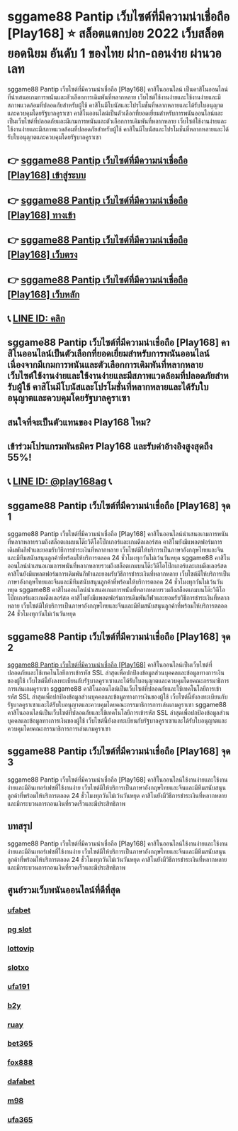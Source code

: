 
# sggame88 Pantip เว็บไซต์ที่มีความน่าเชื่อถือ [Play168] ⭐ สล็อตแตกบ่อย 2022 เว็บสล็อตยอดนิยม อันดับ 1 ของไทย ฝาก-ถอนง่าย ผ่านวอเลท

sggame88 Pantip เว็บไซต์ที่มีความน่าเชื่อถือ [Play168] คาสิโนออนไลน์ เป็นคาสิโนออนไลน์ที่นําเสนอเกมการพนันและตัวเลือกการเดิมพันที่หลากหลาย เว็บไซต์ใช้งานง่ายและใช้งานง่ายและมีสภาพแวดล้อมที่ปลอดภัยสําหรับผู้ใช้ คาสิโนมีโบนัสและโปรโมชั่นที่หลากหลายและได้รับใบอนุญาตและควบคุมโดยรัฐบาลคูราเซา
คาสิโนออนไลน์เป็นตัวเลือกที่ยอดเยี่ยมสําหรับการพนันออนไลน์และเป็นเว็บไซต์ที่ปลอดภัยและมีเกมการพนันและตัวเลือกการเดิมพันที่หลากหลาย เว็บไซต์ใช้งานง่ายและใช้งานง่ายและมีสภาพแวดล้อมที่ปลอดภัยสําหรับผู้ใช้ คาสิโนมีโบนัสและโปรโมชั่นที่หลากหลายและได้รับใบอนุญาตและควบคุมโดยรัฐบาลคูราเซา

## 👉 [sggame88 Pantip เว็บไซต์ที่มีความน่าเชื่อถือ [Play168] เข้าสู่ระบบ](https://bit.ly/3TCj9rY)
## 👉 [sggame88 Pantip เว็บไซต์ที่มีความน่าเชื่อถือ [Play168] ทางเข้า](https://bit.ly/3TCj9rY)
## 👉 [sggame88 Pantip เว็บไซต์ที่มีความน่าเชื่อถือ [Play168] เว็บตรง](https://bit.ly/3TCj9rY)
## 👉 [sggame88 Pantip เว็บไซต์ที่มีความน่าเชื่อถือ [Play168] เว็บหลัก](https://bit.ly/3TCj9rY)
## 📞 [LINE ID: คลิก](https://line.me/R/ti/p/@342mcrfd)

## sggame88 Pantip เว็บไซต์ที่มีความน่าเชื่อถือ [Play168] คาสิโนออนไลน์เป็นตัวเลือกที่ยอดเยี่ยมสําหรับการพนันออนไลน์เนื่องจากมีเกมการพนันและตัวเลือกการเดิมพันที่หลากหลาย เว็บไซต์ใช้งานง่ายและใช้งานง่ายและมีสภาพแวดล้อมที่ปลอดภัยสําหรับผู้ใช้ คาสิโนมีโบนัสและโปรโมชั่นที่หลากหลายและได้รับใบอนุญาตและควบคุมโดยรัฐบาลคูราเซา

## สนใจที่จะเป็นตัวแทนของ Play168 ไหม?
## เข้าร่วมโปรแกรมพันธมิตร Play168 และรับค่าอ้างอิงสูงสุดถึง 55%!
## 📞 [LINE ID: @play168ag](https://bit.ly/3RSGiFl) 📞

## sggame88 Pantip เว็บไซต์ที่มีความน่าเชื่อถือ [Play168] จุด 1
sggame88 Pantip เว็บไซต์ที่มีความน่าเชื่อถือ [Play168] คาสิโนออนไลน์นําเสนอเกมการพนันที่หลากหลายรวมถึงสล็อตเกมบนโต๊ะวิดีโอโป๊กเกอร์และเกมดีลเลอร์สด คาสิโนยังมีแพลตฟอร์มการเดิมพันกีฬาและยอมรับวิธีการชําระเงินที่หลากหลาย เว็บไซต์มีให้บริการเป็นภาษาอังกฤษไทยและจีนและมีทีมสนับสนุนลูกค้าที่พร้อมให้บริการตลอด 24 ชั่วโมงทุกวันไม่เว้นวันหยุด
sggame88 คาสิโนออนไลน์นําเสนอเกมการพนันที่หลากหลายรวมถึงสล็อตเกมบนโต๊ะวิดีโอโป๊กเกอร์และเกมดีลเลอร์สด คาสิโนยังมีแพลตฟอร์มการเดิมพันกีฬาและยอมรับวิธีการชําระเงินที่หลากหลาย เว็บไซต์มีให้บริการเป็นภาษาอังกฤษไทยและจีนและมีทีมสนับสนุนลูกค้าที่พร้อมให้บริการตลอด 24 ชั่วโมงทุกวันไม่เว้นวันหยุด
sggame88 คาสิโนออนไลน์นําเสนอเกมการพนันที่หลากหลายรวมถึงสล็อตเกมบนโต๊ะวิดีโอโป๊กเกอร์และเกมดีลเลอร์สด คาสิโนยังมีแพลตฟอร์มการเดิมพันกีฬาและยอมรับวิธีการชําระเงินที่หลากหลาย เว็บไซต์มีให้บริการเป็นภาษาอังกฤษไทยและจีนและมีทีมสนับสนุนลูกค้าที่พร้อมให้บริการตลอด 24 ชั่วโมงทุกวันไม่เว้นวันหยุด

## sggame88 Pantip เว็บไซต์ที่มีความน่าเชื่อถือ [Play168] จุด 2
[sggame88 Pantip เว็บไซต์ที่มีความน่าเชื่อถือ [Play168]](https://atom.io/themes/sggame88%20%E0%B9%80%E0%B8%A7%E0%B9%87%E0%B8%9A%E0%B8%95%E0%B8%A3%E0%B8%87) คาสิโนออนไลน์เป็นเว็บไซต์ที่ปลอดภัยและใช้เทคโนโลยีการเข้ารหัส SSL ล่าสุดเพื่อปกป้องข้อมูลส่วนบุคคลและข้อมูลทางการเงินของผู้ใช้ เว็บไซต์นี้ยังลงทะเบียนกับรัฐบาลคูราเซาและได้รับใบอนุญาตและควบคุมโดยคณะกรรมาธิการการเล่นเกมคูราเซา
sggame88 คาสิโนออนไลน์เป็นเว็บไซต์ที่ปลอดภัยและใช้เทคโนโลยีการเข้ารหัส SSL ล่าสุดเพื่อปกป้องข้อมูลส่วนบุคคลและข้อมูลทางการเงินของผู้ใช้ เว็บไซต์นี้ยังลงทะเบียนกับรัฐบาลคูราเซาและได้รับใบอนุญาตและควบคุมโดยคณะกรรมาธิการการเล่นเกมคูราเซา
sggame88 คาสิโนออนไลน์เป็นเว็บไซต์ที่ปลอดภัยและใช้เทคโนโลยีการเข้ารหัส SSL ล่าสุดเพื่อปกป้องข้อมูลส่วนบุคคลและข้อมูลทางการเงินของผู้ใช้ เว็บไซต์นี้ยังลงทะเบียนกับรัฐบาลคูราเซาและได้รับใบอนุญาตและควบคุมโดยคณะกรรมาธิการการเล่นเกมคูราเซา

## sggame88 Pantip เว็บไซต์ที่มีความน่าเชื่อถือ [Play168] จุด 3
sggame88 Pantip เว็บไซต์ที่มีความน่าเชื่อถือ [Play168] คาสิโนออนไลน์ใช้งานง่ายและใช้งานง่ายและมีอินเทอร์เฟซที่ใช้งานง่าย เว็บไซต์มีให้บริการเป็นภาษาอังกฤษไทยและจีนและมีทีมสนับสนุนลูกค้าที่พร้อมให้บริการตลอด 24 ชั่วโมงทุกวันไม่เว้นวันหยุด คาสิโนยังมีวิธีการชําระเงินที่หลากหลายและมีกระบวนการถอนเงินที่รวดเร็วและมีประสิทธิภาพ

## บทสรุป
sggame88 Pantip เว็บไซต์ที่มีความน่าเชื่อถือ [Play168] คาสิโนออนไลน์ใช้งานง่ายและใช้งานง่ายและมีอินเทอร์เฟซที่ใช้งานง่าย เว็บไซต์มีให้บริการเป็นภาษาอังกฤษไทยและจีนและมีทีมสนับสนุนลูกค้าที่พร้อมให้บริการตลอด 24 ชั่วโมงทุกวันไม่เว้นวันหยุด คาสิโนยังมีวิธีการชําระเงินที่หลากหลายและมีกระบวนการถอนเงินที่รวดเร็วและมีประสิทธิภาพ

## ศูนย์รวมเว็บพนันออนไลน์ที่ดีที่สุด
### [ufabet](https://atom.io/packages/ufabet)
### [pg slot](https://atom.io/themes/pg%20slot)
### [lottovip](https://atom.io/packages/lottovip)
### [slotxo](https://atom.io/packages/slotxo)
### [ufa191](https://atom.io/packages/ufa191)
### [b2y](https://atom.io/packages/b2y)
### [ruay](https://atom.io/themes/ruay)
### [bet365](https://atom.io/packages/bet365)
### [fox888](https://atom.io/packages/fox888)
### [dafabet](https://atom.io/packages/dafabet)
### [m98](https://atom.io/packages/m98)
### [ufa365](https://atom.io/packages/ufa365)